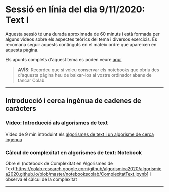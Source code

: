# Sessió en línia del dia 9/11/2020: Text I

Aquesta sessió té una durada aproximada de 60 minuts i està formada per alguns videos sobre els aspectes teòrics del tema i diversos exercicis. 
Es recomana seguir aquests continguts en el mateix ordre que apareixen en aquesta pàgina.

Els apunts complets d'aquest tema es poden veure [aquí](https://algorismica2020.github.io/slides/text.html)  

> **AVÍS**: Recordeu que si voleu conservar els notebooks que obriu des d'aquesta pàgina heu de baixar-los al vostre ordinador abans de tancar Colab.


---
## Introducció i cerca ingènua de cadenes de caràcters

### Video: Introducció als algorismes de text

Video de 9 min introduint els [algorismes de text i un algorisme de cerca ingènua](le.php/3335992/mod_resource/content/3/T3-1-TextIntroiComplexitat/T3-1-TextIntroiComplexitat_player.html)

### Càlcul de complexitat en algorismes de text: Notebook

Obre el (notebook de Complexitat en Algorismes de Text[https://colab.research.google.com/github/algorismica2020/algorismica2020.github.io/blob/master/notebookscolab/ComplexitatText.ipynb] i observa el càlcul de la complexitat

---
